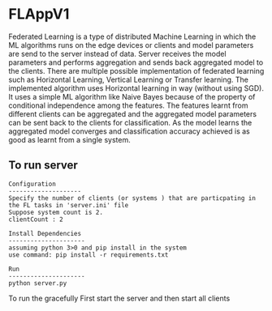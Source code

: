 # FLAppV1
 Federated Learning is a type of distributed Machine Learning in which the
 ML algorithms runs on the edge devices or clients and model parameters are 
 send to the server instead of data. Server receives the model parameters 
 and performs aggregation and sends back aggregated model to the clients. 
 There are multiple possible implementation of federated learning such as
 Horizontal Learning, Vertical Learning or Transfer learning. The implemented 
 algorithm uses Horizontal learning in way (without using SGD). It uses a 
 simple ML algorithm like Naive Bayes because of the property of conditional
 independence among the features. The features learnt from different clients
 can be aggregated and the aggregated model parameters can be sent back to the 
 clients for classification. As the model learns the aggregated model converges 
 and classification accuracy achieved is as good as learnt from a single system.
 

To run server
------------------------------
	Configuration 
	--------------------
	Specify the number of clients (or systems ) that are particpating in the FL tasks in 'server.ini' file
	Suppose system count is 2.
	clientCount : 2

	Install Dependencies
	---------------------
	assuming python 3>0 and pip install in the system
	use command: pip install -r requirements.txt

	Run
	---------------------
	python server.py


To run the gracefully First start the server and then start all clients 